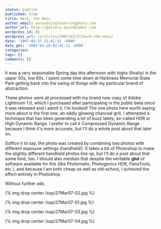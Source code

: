 ```yaml
---
status: publish
published: true
title: Hark, the Ness
author_email: aaron@singleservingphoto.com
author_url: http://gallery.aaronbieber.com
wordpress_id: 96
wordpress_url: /articles/2007/03/27/hark-the-ness/
date: '2007-03-27 21:41:31 -0400'
date_gmt: '2007-03-28 02:41:31 -0400'
categories:
tags: []
comments: []
---
```

It was a very seasonable Spring day this afternoon with highs (finally)
in the upper 50s, low 60s. I spent some time down at Harkness Memorial
State Park getting back into the swing of things with my particular
brand of abstraction.

These photos were all processed with my brand new copy of Adobe
Lightroom 1.0, which I purchased after participating in the public beta
since it was released and I admit it, I'm hooked! The one photo here
worth saying more about is the first one, an oddly glowing charcoal
grill. I attempted a technique that has been generating a lot of buzz
lately; so-called HDR or High Dynamic Range. I prefer to call it
Compressed Dynamic Range because I think it's more accurate, but I'll do
a whole post about that later on.

Suffice it to say, the photo was created by combining two photos with
different exposure settings (handheld!). It takes a bit of Photoshop to
make the slightly different handheld photos line up, but I'll do a post
about that some time, too. I should also mention that despite the
veritable **glut** of software available for this (like Photomatix,
Photogenics HDR, PanoTools, etc.), and because I am both cheap as well
as old-school, I achieved the effect entirely in Photoshop.

Without further ado.

{% img drop center /ssp/27Mar07-02.jpg %}

{% img drop center /ssp/27Mar07-01.jpg %}

{% img drop center /ssp/27Mar07-03.jpg %}

{% img drop center /ssp/27Mar07-04.jpg %}
